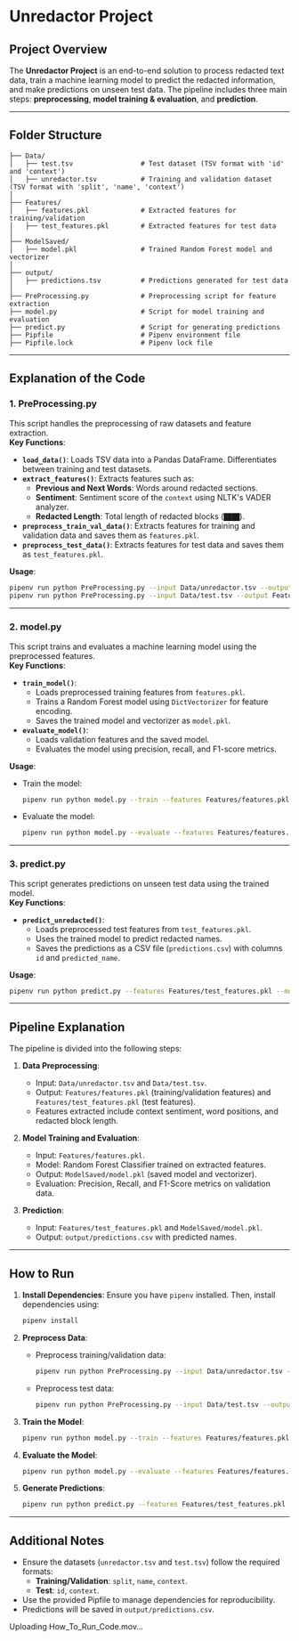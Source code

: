 # Unredactor Project

## Project Overview
The **Unredactor Project** is an end-to-end solution to process redacted text data, train a machine learning model to predict the redacted information, and make predictions on unseen test data. The pipeline includes three main steps: **preprocessing**, **model training & evaluation**, and **prediction**.

---

## Folder Structure

```
├── Data/
│   ├── test.tsv                 # Test dataset (TSV format with 'id' and 'context')
│   ├── unredactor.tsv           # Training and validation dataset (TSV format with 'split', 'name', 'context')
│
├── Features/
│   ├── features.pkl             # Extracted features for training/validation
│   ├── test_features.pkl        # Extracted features for test data
│
├── ModelSaved/
│   ├── model.pkl                # Trained Random Forest model and vectorizer
│
├── output/
│   ├── predictions.tsv          # Predictions generated for test data
│
├── PreProcessing.py             # Preprocessing script for feature extraction
├── model.py                     # Script for model training and evaluation
├── predict.py                   # Script for generating predictions
├── Pipfile                      # Pipenv environment file
├── Pipfile.lock                 # Pipenv lock file
```

---

## Explanation of the Code

### 1. **PreProcessing.py**
This script handles the preprocessing of raw datasets and feature extraction.  
**Key Functions**:
- **`load_data()`**: Loads TSV data into a Pandas DataFrame. Differentiates between training and test datasets.
- **`extract_features()`**: Extracts features such as:
  - **Previous and Next Words**: Words around redacted sections.
  - **Sentiment**: Sentiment score of the `context` using NLTK's VADER analyzer.
  - **Redacted Length**: Total length of redacted blocks (`████`).
- **`preprocess_train_val_data()`**: Extracts features for training and validation data and saves them as `features.pkl`.
- **`preprocess_test_data()`**: Extracts features for test data and saves them as `test_features.pkl`.

**Usage**:
```bash
pipenv run python PreProcessing.py --input Data/unredactor.tsv --output Features/ --data_type train
pipenv run python PreProcessing.py --input Data/test.tsv --output Features/ --data_type test
```

---

### 2. **model.py**
This script trains and evaluates a machine learning model using the preprocessed features.  
**Key Functions**:
- **`train_model()`**:
  - Loads preprocessed training features from `features.pkl`.
  - Trains a Random Forest model using `DictVectorizer` for feature encoding.
  - Saves the trained model and vectorizer as `model.pkl`.
- **`evaluate_model()`**:
  - Loads validation features and the saved model.
  - Evaluates the model using precision, recall, and F1-score metrics.

**Usage**:
- Train the model:
  ```bash
  pipenv run python model.py --train --features Features/features.pkl --model ModelSaved
  ```
- Evaluate the model:
  ```bash
  pipenv run python model.py --evaluate --features Features/features.pkl --model ModelSaved/model.pkl
  ```

---

### 3. **predict.py**
This script generates predictions on unseen test data using the trained model.  
**Key Functions**:
- **`predict_unredacted()`**:
  - Loads preprocessed test features from `test_features.pkl`.
  - Uses the trained model to predict redacted names.
  - Saves the predictions as a CSV file (`predictions.csv`) with columns `id` and `predicted_name`.

**Usage**:
```bash
pipenv run python predict.py --features Features/test_features.pkl --model ModelSaved/model.pkl --output output/predictions.tsv
```

---

## Pipeline Explanation
The pipeline is divided into the following steps:

1. **Data Preprocessing**:
   - Input: `Data/unredactor.tsv` and `Data/test.tsv`.
   - Output: `Features/features.pkl` (training/validation features) and `Features/test_features.pkl` (test features).
   - Features extracted include context sentiment, word positions, and redacted block length.

2. **Model Training and Evaluation**:
   - Input: `Features/features.pkl`.
   - Model: Random Forest Classifier trained on extracted features.
   - Output: `ModelSaved/model.pkl` (saved model and vectorizer).
   - Evaluation: Precision, Recall, and F1-Score metrics on validation data.

3. **Prediction**:
   - Input: `Features/test_features.pkl` and `ModelSaved/model.pkl`.
   - Output: `output/predictions.csv` with predicted names.

---

## How to Run

1. **Install Dependencies**:
   Ensure you have `pipenv` installed. Then, install dependencies using:
   ```bash
   pipenv install
   ```

2. **Preprocess Data**:
   - Preprocess training/validation data:
     ```bash
     pipenv run python PreProcessing.py --input Data/unredactor.tsv --output Features/ --data_type train
     ```
   - Preprocess test data:
     ```bash
     pipenv run python PreProcessing.py --input Data/test.tsv --output Features/ --data_type test
     ```

3. **Train the Model**:
   ```bash
   pipenv run python model.py --train --features Features/features.pkl --model ModelSaved
   ```

4. **Evaluate the Model**:
   ```bash
   pipenv run python model.py --evaluate --features Features/features.pkl --model ModelSaved/model.pkl
   ```

5. **Generate Predictions**:
   ```bash
   pipenv run python predict.py --features Features/test_features.pkl --model ModelSaved/model.pkl --output output/predictions.csv
   ```

---

## Additional Notes
- Ensure the datasets (`unredactor.tsv` and `test.tsv`) follow the required formats:
  - **Training/Validation**: `split`, `name`, `context`.
  - **Test**: `id`, `context`.
- Use the provided Pipfile to manage dependencies for reproducibility.
- Predictions will be saved in `output/predictions.csv`.


Uploading How_To_Run_Code.mov…

